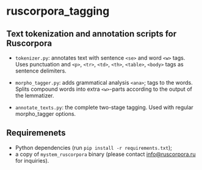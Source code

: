 ruscorpora_tagging
==================

Text tokenization and annotation scripts for Ruscorpora
--

- `tokenizer.py`: annotates text with sentence `<se>` and word `<w>` tags.
Uses punctuation and `<p>`, `<tr>`, `<td>`, `<th>`, `<table>`, `<body>` tags as sentence delimiters.

- `morpho_tagger.py`: adds grammatical analysis `<ana>`; tags to the words.
Splits compound words into extra `<w>`-parts according to the output of the lemmatizer.

- `annotate_texts.py`: the complete two-stage tagging. Used with regular morpho_tagger options.

Requiremenets
--

- Python dependencies (run `pip install -r requirements.txt`);
- a copy of `mystem_ruscorpora` binary (please contact info@ruscorpora.ru for inquiries).

